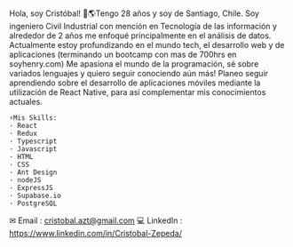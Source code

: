 Hola, soy Cristóbal!
🗿🌎Tengo 28 años y soy de Santiago, Chile. Soy ingeniero Civil Industrial con mención en Tecnología de las información y alrededor de 2 años me enfoqué principalmente en el análisis de datos. 
Actualmente estoy profundizando en el mundo tech, el desarrollo web y de aplicaciones (terminando un bootcamp con mas de 700hrs en soyhenry.com)
Me apasiona el mundo de la programación, sé sobre variados lenguajes y quiero seguir conociendo aún más! 
Planeo seguir aprendiendo sobre el desarrollo de aplicaciones móviles mediante la utilización de React Native, para así complementar mis conocimientos actuales.
```
⚡Mis Skills: 
· React
· Redux
· Typescript
· Javascript  
· HTML
· CSS
· Ant Design
· nodeJS
· ExpressJS
· Supabase.io
· PostgreSQL
```
✉ Email : cristobal.azt@gmail.com
💻 LinkedIn : https://www.linkedin.com/in/Cristobal-Zepeda/
